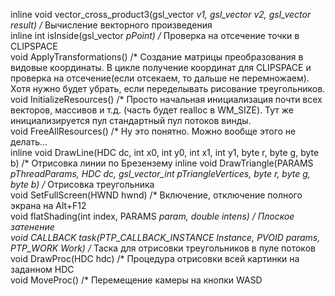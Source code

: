 inline void vector_cross_product3(gsl_vector *v1, gsl_vector *v2, gsl_vector *result) /*** Вычисление векторного произведения <br>
inline int isInside(gsl_vector *pPoint) /* Проверка на отсечение точки в CLIPSPACE <br>
void ApplyTransformations() /* Создание матрицы преобразования в видовые координаты. В цикле получение координат для CLIPSPACE и проверка на отсечение(если отсекаем, то дальше не перемножаем). Хотя нужно будет убрать, если переделывать рисование треугольников. <br>
void InitializeResources() /* Просто начальная инициализация почти всех векторов, массивов и т.д. (часть будет realloc в WM_SIZE). Тут же инициализируется пул стандартный пул потоков винды. <br>
void FreeAllResources() /* Ну это понятно. Можно вообще этого не делать... <br>
inline void DrawLine(HDC dc, int x0, int y0, int x1, int y1, byte r, byte g, byte b) /* Отрисовка линии по Брезензему 
inline void DrawTriangle(PARAMS *pThreadParams, HDC dc, gsl_vector_int *pTriangleVertices, byte r, byte g, byte b) /** Отрисовка треугольника <br>
void SetFullScreen(HWND hwnd) /* Включение, отключение полного экрана на Alt+F12 <br>
void flatShading(int index, PARAMS *param, double *intens) /* Плоское затенение <br>
void CALLBACK task(PTP_CALLBACK_INSTANCE Instance, PVOID params, PTP_WORK Work) /* Таска для отрисовки треугольников в пуле потоков <br>
void DrawProc(HDC hdc) /* Процедура отрисовки всей картинки на заданном HDC <br>
void MoveProc() /* Перемещение камеры на кнопки WASD <br>
